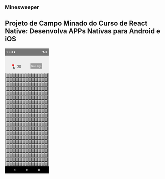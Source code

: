 ### Minesweeper

## Projeto de Campo Minado do Curso de React Native: Desenvolva APPs Nativas para Android e iOS

<img align="center" height="400" width="140" src="./img/Screenshot_1659305452.png">
